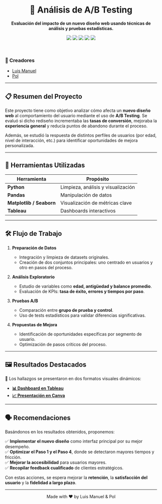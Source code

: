 <!-- FONDO Y TÍTULO -->
<div align="center">
  <h1>🧪 Análisis de A/B Testing</h1>
  <p>
    <strong>Evaluación del impacto de un nuevo diseño web usando técnicas de análisis y pruebas estadísticas.</strong>
  </p>

  <!-- BADGES -->
  <p>
    <img src="https://img.shields.io/badge/Python-3.x-blue?logo=python&style=for-the-badge " />
    <img src="https://img.shields.io/badge/Pandas-yellow?logo=pandas&style=for-the-badge " />
    <img src="https://img.shields.io/badge/Matplotlib-orange?logo=matplotlib&style=for-the-badge " />
    <img src="https://img.shields.io/badge/Seaborn-lightseagreen?logo=&style=for-the-badge " />
    <img src="https://img.shields.io/badge/Tableau-00acc1?logo=tableau&style=for-the-badge " />
  </p>
</div>

<br />

<!-- AUTORES -->
### 👥 Creadores  
- [Luis Manuel]()
- [Pol]()

---

<!-- RESUMEN -->
## 📋 Resumen del Proyecto

Este proyecto tiene como objetivo analizar cómo afecta un **nuevo diseño web** al comportamiento del usuario mediante el uso de **A/B Testing**. Se evaluó si dicho rediseño incrementaba las **tasas de conversión**, mejoraba la **experiencia general** y reducía puntos de abandono durante el proceso.

Además, se estudió la respuesta de distintos perfiles de usuarios (por edad, nivel de interacción, etc.) para identificar oportunidades de mejora personalizada.

---

## 🔧 Herramientas Utilizadas

| Herramienta     | Propósito                              |
|------------------|----------------------------------------|
| **Python**       | Limpieza, análisis y visualización     |
| **Pandas**       | Manipulación de datos                  |
| **Matplotlib / Seaborn** | Visualización de métricas clave   |
| **Tableau**      | Dashboards interactivos                |

---

## 🛠️ Flujo de Trabajo

1. **Preparación de Datos**
   - Integración y limpieza de datasets originales.
   - Creación de dos conjuntos principales: uno centrado en usuarios y otro en pasos del proceso.

2. **Análisis Exploratorio**
   - Estudio de variables como **edad, antigüedad y balance promedio**.
   - Evaluación de KPIs: **tasa de éxito, errores y tiempos por paso**.

3. **Pruebas A/B**
   - Comparación entre **grupo de prueba y control**.
   - Uso de tests estadísticos para validar diferencias significativas.

4. **Propuestas de Mejora**
   - Identificación de oportunidades específicas por segmento de usuario.
   - Optimización de pasos críticos del proceso.

---

## 🖼️ Resultados Destacados

📌 Los hallazgos se presentaron en dos formatos visuales dinámicos:

- **[📊 Dashboard en Tableau]()**
- **[📈 Presentación en Canva]("https://www.canva.com/design/DAGo2PO_9Ds/uQz0oqOd6NjWNXuHd6wBQg/edit")**

---

## 🗣️ Recomendaciones

Basándonos en los resultados obtenidos, proponemos:

✅ **Implementar el nuevo diseño** como interfaz principal por su mejor desempeño.  
✅ **Optimizar el Paso 1 y el Paso 4**, donde se detectaron mayores tiempos y fricción.  
✅ **Mejorar la accesibilidad** para usuarios mayores.  
✅ **Recopilar feedback cualificado** de clientes estratégicos.

Con estas acciones, se espera mejorar la **retención**, la **satisfacción del usuario** y la **fidelidad a largo plazo**.

---

<!-- FOOTER -->
<div align="center">
  <p>Made with ❤️ by Luis Manuel & Pol</p>
</div>
